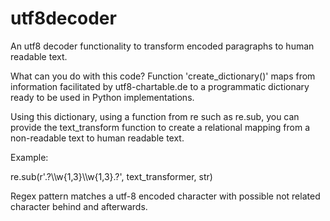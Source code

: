 # utf8decoder
An utf8 decoder functionality to transform encoded paragraphs to human readable text. 

What can you do with this code? 
Function 'create_dictionary()' maps from information facilitated by utf8-chartable.de to a programmatic dictionary ready to be used in Python implementations. 

Using this dictionary, using a function from re such as re.sub, you can provide the text_transform function to create a relational mapping from a non-readable text to human readable text. 

Example: 

re.sub(r'.?\\\w{1,3}\\\w{1,3}.?', text_transformer, str)

Regex pattern matches a utf-8 encoded character with possible not related character behind and afterwards. 
